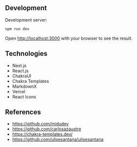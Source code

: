 ## Development

Development server:

```bash
npm run dev
```

Open [http://localhost:3000](http://localhost:3000) with your browser to see the
result.

## Technologies

- Next.js
- React.js
- ChakraUI
- Chakra Templates
- MarkdownX
- Vercel
- React Icons

## References

- https://github.com/midudev
- https://github.com/carlosazaustre
- https://chakra-templates.dev/
- https://github.com/ulisesantana/ulisesantana
